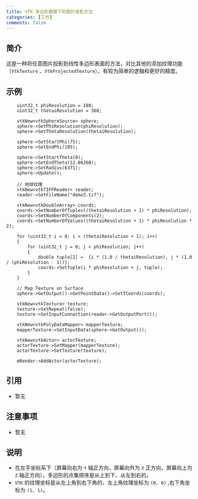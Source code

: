 ```yaml
---
title: VTK 多边形数据下的图片投影方法
categories: [工作]
comments: false 
---
```


## 简介

这是一种将任意图片投影到线性多边形表面的方法，对比其他的添加纹理功能（`VtkTexture` 、`VtkProjectedTexture`），有较为简单的逻辑和更好的精度。

## 示例
```
    uint32_t phiResolution = 180;
    uint32_t thetaiResolution = 360;

    vtkNew<vtkSphereSource> sphere;
    sphere->SetPhiResolution(phiResolution);
    sphere->SetThetaResolution(thetaiResolution);

    sphere->SetStartPhi(75);
    sphere->SetEndPhi(105);

    sphere->SetStartTheta(0);
    sphere->SetEndTheta(12.06268);
    sphere->SetRadius(6371);
    sphere->Update();

    // 地球纹理
    vtkNew<vtkTIFFReader> reader;
    reader->SetFileName("demo3.tif");

    vtkNew<vtkDoubleArray> coords;
    coords->SetNumberOfTuples((thetaiResolution + 1) * phiResolution);
    coords->SetNumberOfComponents(2);
    coords->SetNumberOfValues((thetaiResolution + 1) * phiResolution * 2);

    for (uint32_t i = 0; i < (thetaiResolution + 1); i++)
    {
        for (uint32_t j = 0; j < phiResolution; j++)
        {
            double tuple[2] =  {i * (1.0 / thetaiResolution), j * (1.0 / (phiResolution - 1))};
            coords->SetTuple(i * phiResolution + j, tuple);
        }
    }

    // Map Texture on Surface
    sphere->GetOutput()->GetPointData()->SetTCoords(coords);

    vtkNew<vtkTexture> texture;
    texture->SetRepeat(false);
    texture->SetInputConnection(reader->GetOutputPort());

    vtkNew<vtkPolyDataMapper> mapperTexture;
    mapperTexture->SetInputData(sphere->GetOutput());

    vtkNew<vtkActor> actorTexture;
    actorTexture->SetMapper(mapperTexture);
    actorTexture->SetTexture(texture);

    mRender->AddActor(actorTexture);
```

## 引用

* 暂无

## 注意事项

- 暂无

## 说明
- 在左手坐标系下（屏幕向右为 `Y` 轴正方向，屏幕向外为 `X` 正方向，屏幕向上为 `Z` 轴正方向），多边形的点集顺序是从上到下、从左到右的。
- `VTK` 的纹理坐标是从左上角到右下角的，左上角纹理坐标为 `(0, 0)` ,右下角坐标为 `(1, 1)`。
